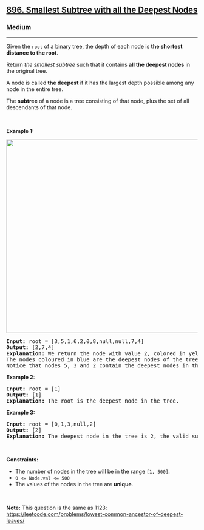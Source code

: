 <h2><a href="https://leetcode.com/problems/smallest-subtree-with-all-the-deepest-nodes/description/">896. Smallest Subtree with all the Deepest Nodes</a></h2><h3>Medium</h3><hr><p>Given the <code>root</code> of a binary tree, the depth of each node is <strong>the shortest distance to the root</strong>.</p>

<p>Return <em>the smallest subtree</em> such that it contains <strong>all the deepest nodes</strong> in the original tree.</p>

<p>A node is called <strong>the deepest</strong> if it has the largest depth possible among any node in the entire tree.</p>

<p>The <strong>subtree</strong> of a node is a tree consisting of that node, plus the set of all descendants of that node.</p>

<p>&nbsp;</p>
<p><strong class="example">Example 1:</strong></p>
<img alt="" src="https://s3-lc-upload.s3.amazonaws.com/uploads/2018/07/01/sketch1.png" style="width: 600px; height: 510px;" />
<pre>
<strong>Input:</strong> root = [3,5,1,6,2,0,8,null,null,7,4]
<strong>Output:</strong> [2,7,4]
<strong>Explanation:</strong> We return the node with value 2, colored in yellow in the diagram.
The nodes coloured in blue are the deepest nodes of the tree.
Notice that nodes 5, 3 and 2 contain the deepest nodes in the tree but node 2 is the smallest subtree among them, so we return it.
</pre>

<p><strong class="example">Example 2:</strong></p>

<pre>
<strong>Input:</strong> root = [1]
<strong>Output:</strong> [1]
<strong>Explanation:</strong> The root is the deepest node in the tree.
</pre>

<p><strong class="example">Example 3:</strong></p>

<pre>
<strong>Input:</strong> root = [0,1,3,null,2]
<strong>Output:</strong> [2]
<strong>Explanation:</strong> The deepest node in the tree is 2, the valid subtrees are the subtrees of nodes 2, 1 and 0 but the subtree of node 2 is the smallest.
</pre>

<p>&nbsp;</p>
<p><strong>Constraints:</strong></p>

<ul>
	<li>The number of nodes in the tree will be in the range <code>[1, 500]</code>.</li>
	<li><code>0 &lt;= Node.val &lt;= 500</code></li>
	<li>The values of the nodes in the tree are <strong>unique</strong>.</li>
</ul>

<p>&nbsp;</p>
<p><strong>Note:</strong> This question is the same as 1123: <a href="https://leetcode.com/problems/lowest-common-ancestor-of-deepest-leaves/" target="_blank">https://leetcode.com/problems/lowest-common-ancestor-of-deepest-leaves/</a></p>
